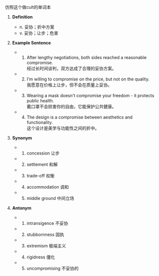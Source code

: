 仿照这个做cult的单词本
1. **Definition**  
	- n. 妥协；折中方案  
	- v. 妥协；让步；危害  

2. **Example Sentence**  
	- 1. After lengthy negotiations, both sides reached a reasonable compromise.  
		经过长时间谈判，双方达成了合理的妥协方案。  
	- 2. I'm willing to compromise on the price, but not on the quality.  
		我愿意在价格上让步，但不会在质量上妥协。  
	- 3. Wearing a mask doesn't compromise your freedom - it protects public health.  
		戴口罩不会损害你的自由，它能保护公共健康。  
	- 4. The design is a compromise between aesthetics and functionality.  
		这个设计是美学与功能性之间的折中。  

3. **Synonym**  
	- 1. concession 让步  
	- 2. settlement 和解  
	- 3. trade-off 权衡  
	- 4. accommodation 调和  
	- 5. middle ground 中间立场  

4. **Antonym**  
	- 1. intransigence 不妥协  
	- 2. stubbornness 固执  
	- 3. extremism 极端主义  
	- 4. rigidness 僵化  
	- 5. uncompromising 不妥协的